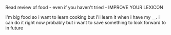 Read review of food - even if you haven't tried - IMPROVE YOUR LEXICON


I'm big food so i want to learn cooking but i'll learn it when i have my __. i can do it right now probably but i want to save something to look forward to in future